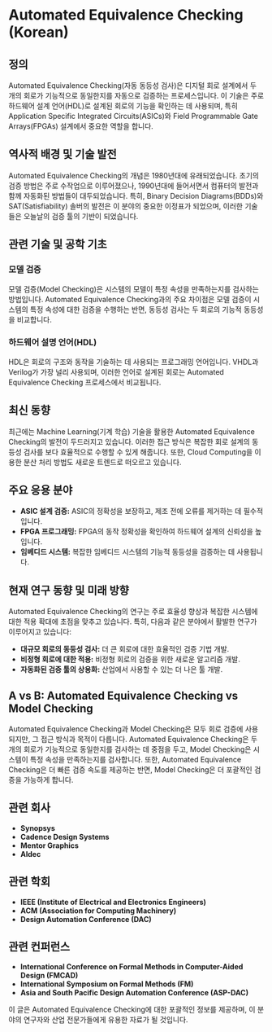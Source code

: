 # Automated Equivalence Checking (Korean)

## 정의
Automated Equivalence Checking(자동 동등성 검사)은 디지털 회로 설계에서 두 개의 회로가 기능적으로 동일한지를 자동으로 검증하는 프로세스입니다. 이 기술은 주로 하드웨어 설계 언어(HDL)로 설계된 회로의 기능을 확인하는 데 사용되며, 특히 Application Specific Integrated Circuits(ASICs)와 Field Programmable Gate Arrays(FPGAs) 설계에서 중요한 역할을 합니다.

## 역사적 배경 및 기술 발전
Automated Equivalence Checking의 개념은 1980년대에 유래되었습니다. 초기의 검증 방법은 주로 수작업으로 이루어졌으나, 1990년대에 들어서면서 컴퓨터의 발전과 함께 자동화된 방법들이 대두되었습니다. 특히, Binary Decision Diagrams(BDDs)와 SAT(Satisfiability) 솔버의 발전은 이 분야의 중요한 이정표가 되었으며, 이러한 기술들은 오늘날의 검증 툴의 기반이 되었습니다.

## 관련 기술 및 공학 기초

### 모델 검증
모델 검증(Model Checking)은 시스템의 모델이 특정 속성을 만족하는지를 검사하는 방법입니다. Automated Equivalence Checking과의 주요 차이점은 모델 검증이 시스템의 특정 속성에 대한 검증을 수행하는 반면, 동등성 검사는 두 회로의 기능적 동등성을 비교합니다.

### 하드웨어 설명 언어(HDL)
HDL은 회로의 구조와 동작을 기술하는 데 사용되는 프로그래밍 언어입니다. VHDL과 Verilog가 가장 널리 사용되며, 이러한 언어로 설계된 회로는 Automated Equivalence Checking 프로세스에서 비교됩니다.

## 최신 동향
최근에는 Machine Learning(기계 학습) 기술을 활용한 Automated Equivalence Checking의 발전이 두드러지고 있습니다. 이러한 접근 방식은 복잡한 회로 설계의 동등성 검사를 보다 효율적으로 수행할 수 있게 해줍니다. 또한, Cloud Computing을 이용한 분산 처리 방법도 새로운 트렌드로 떠오르고 있습니다.

## 주요 응용 분야
- **ASIC 설계 검증:** ASIC의 정확성을 보장하고, 제조 전에 오류를 제거하는 데 필수적입니다.
- **FPGA 프로그래밍:** FPGA의 동작 정확성을 확인하여 하드웨어 설계의 신뢰성을 높입니다.
- **임베디드 시스템:** 복잡한 임베디드 시스템의 기능적 동등성을 검증하는 데 사용됩니다.

## 현재 연구 동향 및 미래 방향
Automated Equivalence Checking의 연구는 주로 효율성 향상과 복잡한 시스템에 대한 적용 확대에 초점을 맞추고 있습니다. 특히, 다음과 같은 분야에서 활발한 연구가 이루어지고 있습니다:
- **대규모 회로의 동등성 검사:** 더 큰 회로에 대한 효율적인 검증 기법 개발.
- **비정형 회로에 대한 적용:** 비정형 회로의 검증을 위한 새로운 알고리즘 개발.
- **자동화된 검증 툴의 상용화:** 산업에서 사용할 수 있는 더 나은 툴 개발.

## A vs B: Automated Equivalence Checking vs Model Checking
Automated Equivalence Checking과 Model Checking은 모두 회로 검증에 사용되지만, 그 접근 방식과 목적이 다릅니다. Automated Equivalence Checking은 두 개의 회로가 기능적으로 동일한지를 검사하는 데 중점을 두고, Model Checking은 시스템이 특정 속성을 만족하는지를 검사합니다. 또한, Automated Equivalence Checking은 더 빠른 검증 속도를 제공하는 반면, Model Checking은 더 포괄적인 검증을 가능하게 합니다.

## 관련 회사
- **Synopsys**
- **Cadence Design Systems**
- **Mentor Graphics**
- **Aldec**

## 관련 학회
- **IEEE (Institute of Electrical and Electronics Engineers)**
- **ACM (Association for Computing Machinery)**
- **Design Automation Conference (DAC)**

## 관련 컨퍼런스
- **International Conference on Formal Methods in Computer-Aided Design (FMCAD)**
- **International Symposium on Formal Methods (FM)**
- **Asia and South Pacific Design Automation Conference (ASP-DAC)**

이 글은 Automated Equivalence Checking에 대한 포괄적인 정보를 제공하며, 이 분야의 연구자와 산업 전문가들에게 유용한 자료가 될 것입니다.